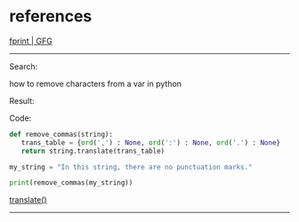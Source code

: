 # references

[fprint | GFG](https://www.geeksforgeeks.org/formatted-string-literals-f-strings-python/)

____

Search:

how to remove characters from a var in python

Result:

Code:

```python
def remove_commas(string):
   trans_table = {ord(',') : None, ord(':') : None, ord('.') : None}
   return string.translate(trans_table)

my_string = "In this string, there are no punctuation marks."

print(remove_commas(my_string))
```

[translate()](https://hostman.com/tutorials/how-to-delete-a-character-from-a-string-in-python/)

____
